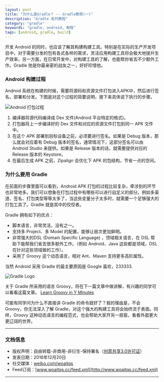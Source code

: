 ```yaml
---
layout: post
title: "为什么是Gradle？ -- Gradle教程(一)"
description: "Gradle 系列教程"
category: "gradle"
keywords: "gradle, android, 教程"
tags: [android, gradle, build]
---
```



开发 Android 的同时，也应该了解其构建构建工具。特别是在实际的生产开发项目中，对于需要分发的包有各式各样的需求，灵活应用构建工具将会极大地提升生产效率，另一方面，在日常开发中，对构建工具的了解，也能帮你省去不少额外工作。Gradle 他是你最亲密的战友之一，好好珍惜他。

<!--more-->

### Android 构建过程

Android 系统在构建的时候，需要将源码和资源文件打包进入APK中，然后进行签名，部署和分发。下图是对这个过程的简要说明，接下来具体说下执行的步骤。

![Android 打包过程](http://o8p68x17d.bkt.clouddn.com/build-process.png)

1. 编译器将源代码编译成 Dex 文件(Android 平台特定的格式)。
2. 打包器将上一步编译好的 Dex 文件和对应的资源文件打包到同一 APK 文件中。
3. 在这个 APK  部署到目标设备之前，必须要进行签名。如果是 Debug 版本，那么就会对应着有 Debug 版本的签名，通常情况下，这部分签名可以由 Android Studio 来提供。如果是 Release 版本的话，就需要提供对应的 Release 版本的 Keystore。
4. 在最后生成 APK 之前，Zipalign 会优化下 APK 的包结构，节省一点的空间。

### 为什么要用 Gradle

在前面的步骤里面可以看到，Android APK 打包的过程比较复杂，牵涉到的环节也非常地多。我们可以想象在打包过程中有哪些可以进行自定义的部分。例如多渠道、签名、打包类型等等太多了，当这些变量分子太多时，就需要一个足够强大的打包工具了。Gradle 就是其中的佼佼者。

Gradle 拥有如下的优点：

* 脚本语言，非常灵活，没有之一。
* 支持多 Project、多 Model 的配置，能够让层次更加鲜明。
* 非常强大的DSL (Domain Specific Language) ，领域相关语言，在 DSL 帮助下能帮我们省去很多额外工作。（例如 Android、Java 这些都是领域，DSL 在针对这些领域做的工作）。
* 采用了 Groovy 这个动态语言，相对 Ant、Maven 支持更多高阶属性。

当然 Android 采用 Gradle 的最主要原因是 Google 喜欢，233333.

![Gradle Logo](http://o8p68x17d.bkt.clouddn.com/gradle.jpg)

关于 Gradle 所采用的语言 Groovy，将在下一篇文章中做讲解，有兴趣的同学可以看看这篇文章。 [Learn Groovy in Y Minutes](https://learnxinyminutes.com/docs/groovy/)

可能有同学问为什么不直接讲 Gradle 的命令就好了？我的理由是，不会 Groovy，你无法深入了解 Gradle，对这个强大的构建工具将会始终流于表面。同样，Groovy 这种动态语言的编程范式，也会帮助大家开另一扇窗，看看外面更大更辽阔的世界。

------------------------

### 文档信息
* 版权声明：自由转载-非商用-非衍生-保持署名（[创意共享3.0许可证](http://creativecommons.org/licenses/by-nc-nd/3.0/deed.zh)）
* 发表日期：2016年12月20日
* 社交媒体：[weibo.com/woaitqs](http://weibo.com/woaitqs)
* Feed订阅：[www.woaitqs.cc/feed.xml](http://www.woaitqs.cc/feed.xml)

------------------------
